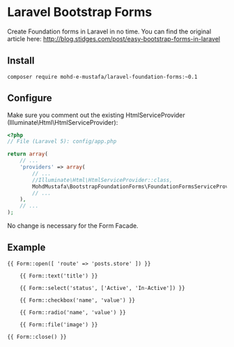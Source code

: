 # Laravel Bootstrap Forms

Create Foundation forms in Laravel in no time.
You can find the original article here: http://blog.stidges.com/post/easy-bootstrap-forms-in-laravel

## Install

```
composer require mohd-e-mustafa/laravel-foundation-forms:~0.1
```

## Configure

Make sure you comment out the existing HtmlServiceProvider (Illuminate\Html\HtmlServiceProvider):

```php
<?php
// File (Laravel 5): config/app.php

return array(
    // ...
    'providers' => array(
        // ...
        //Illuminate\Html\HtmlServiceProvider::class,
        MohdMustafa\BootstrapFoundationForms\FoundationFormsServiceProvider::class,
        // ...
    ),
    // ...
);
```

No change is necessary for the Form Facade.

## Example

```
{{ Form::open([ 'route' => 'posts.store' ]) }}

    {{ Form::text('title') }}

    {{ Form::select('status', ['Active', 'In-Active']) }}

    {{ Form::checkbox('name', 'value') }}

    {{ Form::radio('name', 'value') }}

    {{ Form::file('image') }}

{{ Form::close() }}
```
